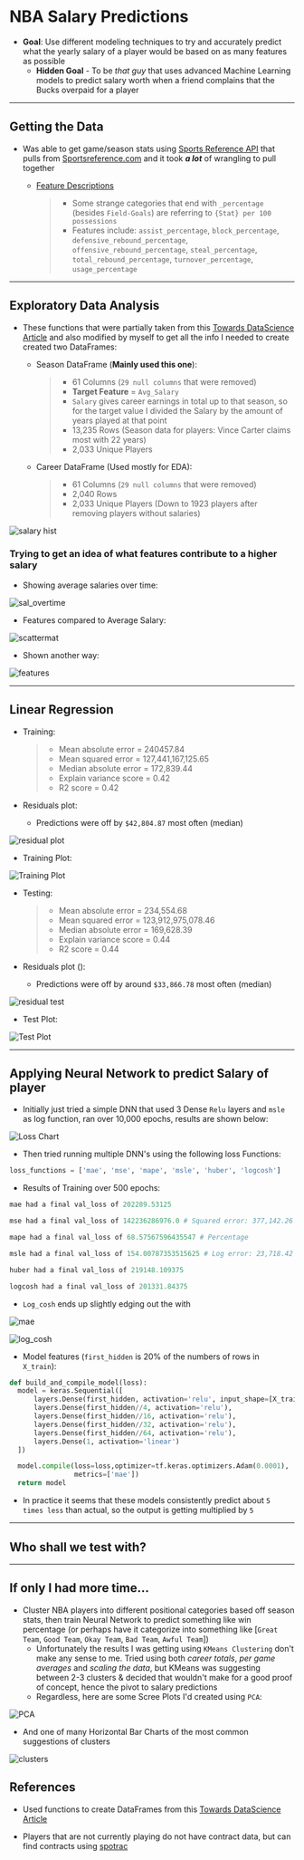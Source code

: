 
# NBA Salary Predictions

* **Goal**: Use different modeling techniques to try and accurately predict what the yearly salary of a player would be based on as many features as possible
  * **Hidden Goal**  - To be *that guy*  that uses advanced Machine Learning models to predict salary worth when a friend complains that the Bucks overpaid for a player

-------------

## Getting the Data

* Was able to get game/season stats using [Sports Reference API](https://sportsreference.readthedocs.io/en/stable/) that pulls from [Sportsreference.com](www.sports-reference.com) and it took ***a lot*** of wrangling to pull together
  * [Feature Descriptions](https://sportsipy.readthedocs.io/en/latest/nba.html#module-sportsipy.nba.player)

    > * Some strange categories that end with `_percentage` (besides `Field-Goals`) are referring to `{Stat} per 100 possessions`
    > * Features include: `assist_percentage`, `block_percentage`, `defensive_rebound_percentage`, `offensive_rebound_percentage`, `steal_percentage`, `total_rebound_percentage`, `turnover_percentage`, `usage_percentage`

-------------

## Exploratory Data Analysis

* These functions that were partially taken from this [Towards DataScience Article](https://towardsdatascience.com/sports-reference-api-intro-dbce09e89e52) and also modified by myself to get all the info I needed to create created two DataFrames:
  * Season DataFrame (**Mainly used this one**):

    > * 61 Columns (`29 null columns` that were removed)
    > * **Target Feature** = `Avg_Salary`
    > * `Salary` gives career earnings in total up to that season, so for the target value I divided the Salary by the amount of years played at that point
    > * 13,235 Rows (Season data for players: Vince Carter claims most with 22 years)
    > * 2,033 Unique Players

  * Career DataFrame (Used mostly for EDA):
  
    > * 61 Columns (`29 null columns` that were removed)
    > * 2,040 Rows
    > * 2,033 Unique Players (Down to 1923 players after removing players without salaries)

![salary hist](images/salary_hist.png)

### Trying to get an idea of what features contribute to a higher salary

* Showing average salaries over time:

![sal_overtime](images/avg_salaries_overtime.png)

* Features compared to Average Salary:

![scattermat](images/scattermatrix.png)

* Shown another way:

![features](images/feature_correlation.png)

-------------

## Linear Regression

* Training:

  > * Mean absolute error = 240457.84
  > * Mean squared error = 127,441,167,125.65
  > * Median absolute error = 172,839.44
  > * Explain variance score = 0.42
  > * R2 score = 0.42

* Residuals plot:
  * Predictions were off by  `$42,804.87` most often (median)

![residual plot](images/residuals_train.png)

* Training Plot:

![Training Plot](images/linear_regression.png)

* Testing:

  > * Mean absolute error = 234,554.68
  > * Mean squared error = 123,912,975,078.46
  > * Median absolute error = 169,628.39
  > * Explain variance score = 0.44
  > * R2 score = 0.44

* Residuals plot ():
  * Predictions were off by around `$33,866.78` most often (median)

![residual test](images/residuals_test.png)

* Test Plot:

![Test Plot](images/linear_regression_test.png)

-------------

## Applying Neural Network to predict Salary of player

* Initially just tried a simple DNN that used 3 Dense `Relu` layers and `msle` as log function, ran over 10,000 epochs, results are shown below:

![Loss Chart](images/log_network_graph.png)

* Then tried running multiple DNN's using the following loss Functions:

```python
loss_functions = ['mae', 'mse', 'mape', 'msle', 'huber', 'logcosh']
```

* Results of Training over 500 epochs:

```python
mae had a final val_loss of 202289.53125

mse had a final val_loss of 142236286976.0 # Squared error: 377,142.26

mape had a final val_loss of 68.57567596435547 # Percentage

msle had a final val_loss of 154.00787353515625 # Log error: 23,718.42

huber had a final val_loss of 219148.109375

logcosh had a final val_loss of 201331.84375
```

* `Log_cosh` ends up slightly edging out the with

![mae](images/mae_network_graph.png)

![log_cosh](images/logcosh_network_graph.png)

* Model features (`first_hidden` is 20% of the numbers of rows in `X_train`):

```python
def build_and_compile_model(loss):
  model = keras.Sequential([
      layers.Dense(first_hidden, activation='relu', input_shape=[X_train.shape[1]]),
      layers.Dense(first_hidden//4, activation='relu'),
      layers.Dense(first_hidden//16, activation='relu'),
      layers.Dense(first_hidden//32, activation='relu'),
      layers.Dense(first_hidden//64, activation='relu'),
      layers.Dense(1, activation='linear')
  ])

  model.compile(loss=loss,optimizer=tf.keras.optimizers.Adam(0.0001),
                metrics=['mae'])
  return model
```

* In practice it seems that these models consistently predict about `5 times less` than actual, so the output is getting multiplied by `5`

-------------

## Who shall we test with?

-------------

## If only I had more time...

* Cluster NBA players into different positional categories based off season stats, then train Neural Network to predict something like win percentage (or perhaps have it categorize into something like [`Great Team`, `Good Team`, `Okay Team`, `Bad Team`, `Awful Team`])
  * Unfortunately the results I was getting using `KMeans Clustering` don't make any sense to me. Tried using both *career totals*, *per game averages* and *scaling the data*, but KMeans was suggesting between 2-3 clusters & decided that wouldn't make for a good proof of concept, hence the pivot to salary predictions
  * Regardless, here are some Scree Plots I'd created using `PCA`:

![PCA](images/pca_graph_minmax.png)

* And one of many Horizontal Bar Charts of the most common suggestions of clusters

![clusters](images/number_of_clusters_standard.png)

## References

* Used functions to create DataFrames from this [Towards DataScience Article](https://towardsdatascience.com/sports-reference-api-intro-dbce09e89e52)

* Players that are not currently playing do not have contract data, but can find contracts using [spotrac](https://www.spotrac.com/nba/)